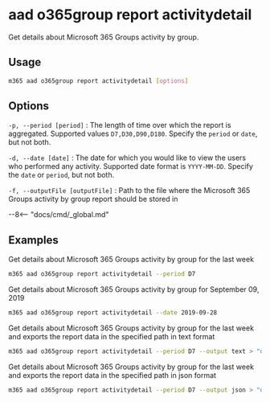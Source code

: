 # aad o365group report activitydetail

Get details about Microsoft 365 Groups activity by group.

## Usage

```sh
m365 aad o365group report activitydetail [options]
```

## Options

`-p, --period [period]`
: The length of time over which the report is aggregated. Supported values `D7,D30,D90,D180`. Specify the `period` or `date`, but not both.

`-d, --date [date]`
: The date for which you would like to view the users who performed any activity. Supported date format is `YYYY-MM-DD`. Specify the `date` or `period`, but not both.

`-f, --outputFile [outputFile]`
: Path to the file where the Microsoft 365 Groups activity by group report should be stored in

--8<-- "docs/cmd/_global.md"

## Examples

Get details about Microsoft 365 Groups activity by group for the last week

```sh
m365 aad o365group report activitydetail --period D7
```

Get details about Microsoft 365 Groups activity by group for September 09, 2019

```sh
m365 aad o365group report activitydetail --date 2019-09-28
```

Get details about Microsoft 365 Groups activity by group for the last week and exports the report data in the specified path in text format

```sh
m365 aad o365group report activitydetail --period D7 --output text > "o365groupactivitydetail.txt"
```

Get details about Microsoft 365 Groups activity by group for the last week and exports the report data in the specified path in json format

```sh
m365 aad o365group report activitydetail --period D7 --output json > "o365groupactivitydetail.json"
```
